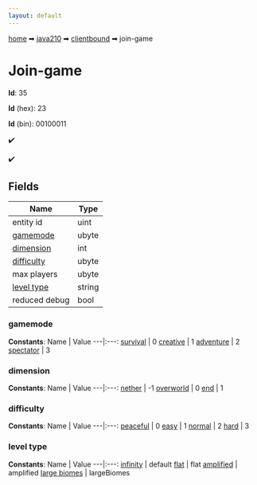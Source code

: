 ```yaml
---
layout: default
---
```


[home](/) ➡ [java210](/protocol/java210) ➡ [clientbound](/protocol/java210/clientbound) ➡ join-game

# Join-game

**Id**: 35

**Id** (hex): 23

**Id** (bin): 00100011

✔️

✔️

## Fields

Name | Type
---|---
entity id | uint
[gamemode](#gamemode) | ubyte
[dimension](#dimension) | int
[difficulty](#difficulty) | ubyte
max players | ubyte
[level type](#level-type) | string
reduced debug | bool

### gamemode

**Constants**:
Name | Value
---|:---:
[survival](gamemode_survival) | 0
[creative](gamemode_creative) | 1
[adventure](gamemode_adventure) | 2
[spectator](gamemode_spectator) | 3

### dimension

**Constants**:
Name | Value
---|:---:
[nether](dimension_nether) | -1
[overworld](dimension_overworld) | 0
[end](dimension_end) | 1

### difficulty

**Constants**:
Name | Value
---|:---:
[peaceful](difficulty_peaceful) | 0
[easy](difficulty_easy) | 1
[normal](difficulty_normal) | 2
[hard](difficulty_hard) | 3

### level type

**Constants**:
Name | Value
---|:---:
[infinity](level-type_infinity) | default
[flat](level-type_flat) | flat
[amplified](level-type_amplified) | amplified
[large biomes](level-type_large-biomes) | largeBiomes

